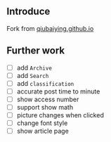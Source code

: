 ## Introduce
Fork from [qiubaiying.github.io](https://github.com/qiubaiying/qiubaiying.github.io)

## Further work
- [ ] add `Archive`
- [ ] add `Search`
- [ ] add `classification`
- [ ] accurate post time to minute
- [ ] show access number
- [ ] support show math
- [ ] picture changes when clicked
- [ ] change font style
- [ ] show article page